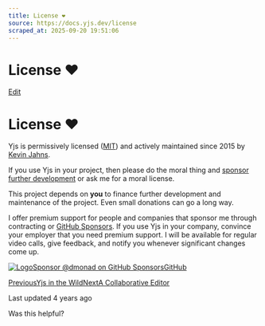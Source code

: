 ```yaml
---
title: License ❤️
source: https://docs.yjs.dev/license
scraped_at: 2025-09-20 19:51:06
---
```


# License ❤️

[Edit](https://github.com/yjs/docs/blob/main/license.md)

# License ❤️

Yjs is permissively licensed ([MIT](https://github.com/yjs/yjs/blob/main/LICENSE)) and actively maintained since 2015 by [Kevin Jahns](https://github.com/dmonad).

If you use Yjs in your project, then please do the moral thing and [sponsor further development](https://github.com/sponsors/dmonad) or ask me for a moral license.

This project depends on **you** to finance further development and maintenance of the project. Even small donations can go a long way.

I offer premium support for people and companies that sponsor me through contracting or [GitHub Sponsors](https://github.com/sponsors/dmonad). If you use Yjs in your company, convince your employer that you need premium support. I will be available for regular video calls, give feedback, and notify you whenever significant changes come up.

[![Logo](https://docs.yjs.dev/~gitbook/image?url=https%3A%2F%2Fgithub.com%2Ffluidicon.png&width=20&dpr=4&quality=100&sign=46771325&sv=2)Sponsor @dmonad on GitHub SponsorsGitHub](https://github.com/sponsors/dmonad)

[PreviousYjs in the Wild](/yjs-in-the-wild)[NextA Collaborative Editor](/getting-started/a-collaborative-editor)

Last updated 4 years ago

Was this helpful?